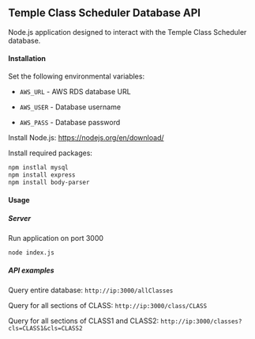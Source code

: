 ## Temple Class Scheduler Database API

Node.js application designed to interact with the
Temple Class Scheduler database. 

#### Installation
Set the following environmental variables:

* `AWS_URL` - AWS RDS database URL

* `AWS_USER` - Database username

* `AWS_PASS` - Database password

Install Node.js: https://nodejs.org/en/download/

Install required packages:
``` bash
npm instlal mysql
npm install express
npm install body-parser
```

#### Usage
##### Server
Run application on port 3000

`node index.js`

##### API examples
Query entire database: `http://ip:3000/allClasses` 

Query for all sections of CLASS: `http://ip:3000/class/CLASS`

Query for all sections of CLASS1 and CLASS2: `http://ip:3000/classes?cls=CLASS1&cls=CLASS2`



